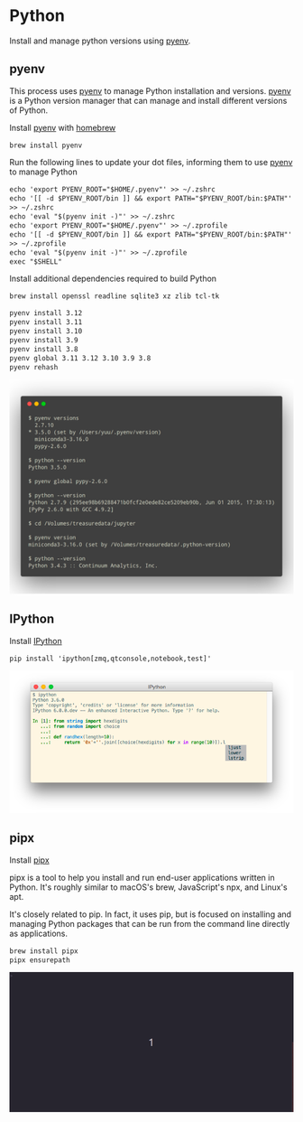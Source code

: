 # Python

Install and manage python versions using [pyenv].

## pyenv

This process uses [pyenv] to manage Python installation and versions. [pyenv] is a Python
version manager that can manage and install different versions of Python.

Install [pyenv] with [homebrew]

```shell
brew install pyenv
```

Run the following lines to update your dot files, informing them to use [pyenv] to manage Python

```shell
echo 'export PYENV_ROOT="$HOME/.pyenv"' >> ~/.zshrc
echo '[[ -d $PYENV_ROOT/bin ]] && export PATH="$PYENV_ROOT/bin:$PATH"' >> ~/.zshrc
echo 'eval "$(pyenv init -)"' >> ~/.zshrc
echo 'export PYENV_ROOT="$HOME/.pyenv"' >> ~/.zprofile
echo '[[ -d $PYENV_ROOT/bin ]] && export PATH="$PYENV_ROOT/bin:$PATH"' >> ~/.zprofile
echo 'eval "$(pyenv init -)"' >> ~/.zprofile
exec "$SHELL"
```

Install additional dependencies required to build Python

```shell
brew install openssl readline sqlite3 xz zlib tcl-tk
```

```shell
pyenv install 3.12
pyenv install 3.11
pyenv install 3.10
pyenv install 3.9
pyenv install 3.8
pyenv global 3.11 3.12 3.10 3.9 3.8
pyenv rehash
```

![pyenv.png](_static/pyenv.png)

## IPython

Install [IPython]

```shell
pip install 'ipython[zmq,qtconsole,notebook,test]'
```

![ipython.png](_static/ipython.png)

## pipx

Install [pipx]

pipx is a tool to help you install and run end-user applications written in
Python. It's roughly similar to macOS's brew, JavaScript's npx, and
Linux's apt.

It's closely related to pip. In fact, it uses pip, but is focused on installing
and managing Python packages that can be run from the command line directly as
applications.

```shell
brew install pipx
pipx ensurepath
```

![pipx_demo.gif](_static/pipx_demo.gif)

[Python]: https://python.org/
[pipx]: https://github.com/pypa/pipx
[pyenv]: https://github.com/yyuu/pyenv
[IPython]: http://ipython.org/
[homebrew]: https://brew.sh/
